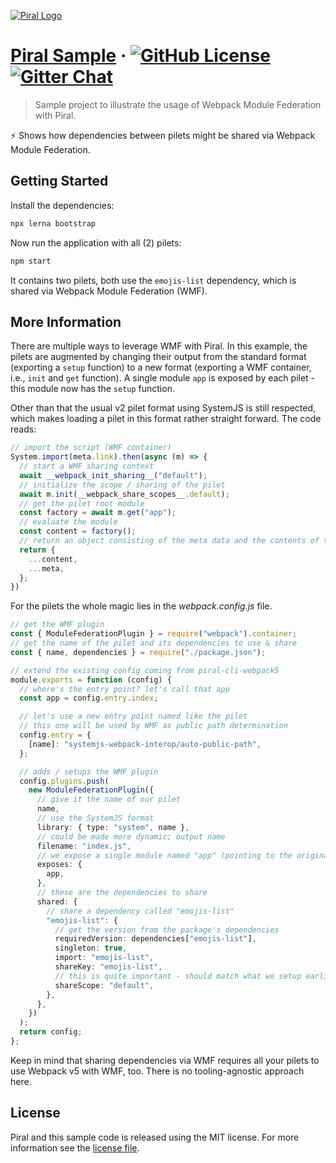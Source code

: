 [![Piral Logo](https://github.com/smapiot/piral/raw/develop/docs/assets/logo.png)](https://piral.io)

# [Piral Sample](https://piral.io) &middot; [![GitHub License](https://img.shields.io/badge/license-MIT-blue.svg)](https://github.com/smapiot/piral/blob/main/LICENSE) [![Gitter Chat](https://badges.gitter.im/gitterHQ/gitter.png)](https://gitter.im/piral-io/community)

> Sample project to illustrate the usage of Webpack Module Federation with Piral.

:zap: Shows how dependencies between pilets might be shared via Webpack Module Federation.

## Getting Started

Install the dependencies:

```sh
npx lerna bootstrap
```

Now run the application with all (2) pilets:

```sh
npm start
```

It contains two pilets, both use the `emojis-list` dependency, which is shared via Webpack Module Federation (WMF).

## More Information

There are multiple ways to leverage WMF with Piral. In this example, the pilets are augmented by changing their output from the standard format (exporting a `setup` function) to a new format (exporting a WMF container, i.e., `init` and `get` function). A single module `app` is exposed by each pilet - this module now has the `setup` function.

Other than that the usual v2 pilet format using SystemJS is still respected, which makes loading a pilet in this format rather straight forward. The code reads:

```ts
// import the script (WMF container)
System.import(meta.link).then(async (m) => {
  // start a WMF sharing context
  await __webpack_init_sharing__("default");
  // initialize the scope / sharing of the pilet
  await m.init(__webpack_share_scopes__.default);
  // get the pilet root module
  const factory = await m.get("app");
  // evaluate the module
  const content = factory();
  // return an object consisting of the meta data and the contents of the root module
  return {
    ...content,
    ...meta,
  };
})
```

For the pilets the whole magic lies in the *webpack.config.js* file.


```ts
// get the WMF plugin
const { ModuleFederationPlugin } = require("webpack").container;
// get the name of the pilet and its dependencies to use & share
const { name, dependencies } = require("./package.json");

// extend the existing config coming from piral-cli-webpack5
module.exports = function (config) {
  // where's the entry point? let's call that app
  const app = config.entry.index;

  // let's use a new entry point named like the pilet
  // this one will be used by WMF as public path determination
  config.entry = {
    [name]: "systemjs-webpack-interop/auto-public-path",
  };

  // adds / setups the WMF plugin
  config.plugins.push(
    new ModuleFederationPlugin({
      // give it the name of our pilet
      name,
      // use the SystemJS format
      library: { type: "system", name },
      // could be made more dynamic; output name
      filename: "index.js",
      // we expose a single module named "app" (pointing to the original entry module)
      exposes: {
        app,
      },
      // these are the dependencies to share
      shared: {
        // share a dependency called "emojis-list"
        "emojis-list": {
          // get the version from the package's dependencies
          requiredVersion: dependencies["emojis-list"],
          singleton: true,
          import: "emojis-list",
          shareKey: "emojis-list",
          // this is quite important - should match what we setup earlier
          shareScope: "default",
        },
      },
    })
  );
  return config;
};
```

Keep in mind that sharing dependencies via WMF requires all your pilets to use Webpack v5 with WMF, too. There is no tooling-agnostic approach here.

## License

Piral and this sample code is released using the MIT license. For more information see the [license file](./LICENSE).
